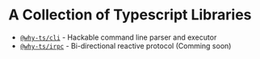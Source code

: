 # A Collection of Typescript Libraries

- [`@why-ts/cli`](libs/cli) - Hackable command line parser and executor
- [`@why-ts/irpc`](libs/irpc) - Bi-directional reactive protocol (Comming soon)
